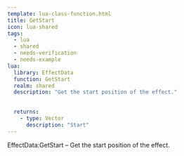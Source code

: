 ```yaml
---
template: lua-class-function.html
title: GetStart
icon: lua-shared
tags:
  - lua
  - shared
  - needs-verification
  - needs-example
lua:
  library: EffectData
  function: GetStart
  realm: shared
  description: "Get the start position of the effect."
  
  
  returns:
    - type: Vector
      description: "Start"
---
```


<div class="lua__search__keywords">
EffectData:GetStart &#x2013; Get the start position of the effect.
</div>
